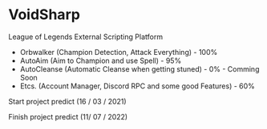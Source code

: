 # VoidSharp
  League of Legends External Scripting Platform
  - Orbwalker (Champion Detection, Attack Everything) - 100%
  - AutoAim (Aim to Champion and use Spell) - 95%
  - AutoCleanse (Automatic Cleanse when getting stuned) - 0% - Comming Soon
  - Etcs. (Account Manager, Discord RPC and some good Features) - 60% 

Start project predict (16 / 03 / 2021)

Finish project predict (11/ 07 / 2022)
